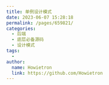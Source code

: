 ```yaml
---
title: 单例设计模式
date: 2023-06-07 15:28:18
permalink: /pages/659821/
categories:
  - 后端
  - 底层必备源码
  - 设计模式
tags:
  - 
author: 
  name: Howietron
  link: https://github.com/Howietron
---
```

